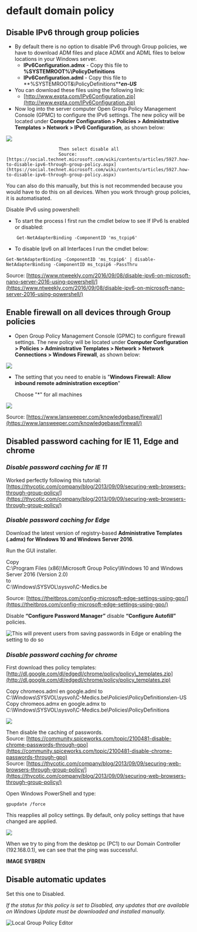 # default domain policy

## Disable IPv6 through group policies

* By default there is no option to disable IPv6 through Group policies, we have to download ADM files and place ADMX and ADML files to below locations in your Windows server.
  * **IPv6Configuration.admx** - Copy this file to **%SYSTEMROOT%\PolicyDefinitions**
  * **IPv6Configuration.adml** - Copy this file to **%SYSTEMROOT&\PolicyDefinitions\**_**en-US**_
* You can download these files using the following link:
  * [http://www.expta.com/IPv6Configuration.zip](http://www.expta.com/IPv6Configuration.zip)
* Now log into the server computer Open Group Policy Management Console \(GPMC\) to configure the IPv6 settings. The new policy will be located under **Computer Configuration &gt; Policies &gt; Administrative Templates &gt; Network &gt; IPv6 Configuration**, as shown below:

![](../../.gitbook/assets/image%20%284%29.png)

                        Then select disable all  
                        Source: [https://social.technet.microsoft.com/wiki/contents/articles/5927.how-to-disable-ipv6-through-group-policy.aspx](https://social.technet.microsoft.com/wiki/contents/articles/5927.how-to-disable-ipv6-through-group-policy.aspx)

You can also do this manually, but this is not recommended because you would have to do this on all devices. When you work through group policies, it is automatisated.

Disable IPv6 using powershell: 

* To start the process I first run the cmdlet below to see If IPv6 Is enabled or disabled:

```text
    Get-NetAdapterBinding -ComponentID 'ms_tcpip6'
```

* To disable Ipv6 on all Interfaces I run the cmdlet below:

```text
Get-NetAdapterBinding -ComponentID 'ms_tcpip6' | disable-NetAdapterBinding -ComponentID ms_tcpip6 -PassThru
```

Source: [https://www.ntweekly.com/2016/09/08/disable-ipv6-on-microsoft-nano-server-2016-using-powershell/](https://www.ntweekly.com/2016/09/08/disable-ipv6-on-microsoft-nano-server-2016-using-powershell/)



## Enable firewall on all devices through Group policies

* Open Group Policy Management Console \(GPMC\) to configure firewall settings. The new policy will be located under **Computer Configuration &gt; Policies &gt; Administrative Templates &gt; Network &gt; Network Connections &gt; Windows Firewall**, as shown below:

![](../../.gitbook/assets/image%20%288%29.png)

* The setting that you need to enable is "**Windows Firewall: Allow inbound remote administration exception**"

  Choose "\*" for all machines

![](../../.gitbook/assets/firewall%20%281%29.PNG)

Source: [https://www.lansweeper.com/knowledgebase/firewall/](https://www.lansweeper.com/knowledgebase/firewall/)

## Disabled password caching for IE 11, Edge and chrome

### _Disable password caching for IE 11_

Worked perfectly following this tutorial:  
[https://thycotic.com/company/blog/2013/09/09/securing-web-browsers-through-group-policy/](https://thycotic.com/company/blog/2013/09/09/securing-web-browsers-through-group-policy/)

### _Disable password caching for Edge_

Download the latest version of registry-based **Administrative Templates \(.admx\) for Windows 10 and Windows Server 2016**_._

Run the GUI installer.

Copy   
C:\Program Files \(x86\)\Microsoft Group Policy\Windows 10 and Windows Server 2016 \(Version 2.0\)   
to   
C:\Windows\SYSVOL\sysvol\C-Medics.be

Source: [https://theitbros.com/config-microsoft-edge-settings-using-gpo/](https://theitbros.com/config-microsoft-edge-settings-using-gpo/)

 Disable **“Configure Password Manager”** disable **“Configure Autofill”** policies.

![This will prevent users from saving passwords in Edge or enabling the setting to do so](../../.gitbook/assets/image%20%2814%29.png)

### _Disable password caching for chrome_

First download thes policy templates: [http://dl.google.com/dl/edgedl/chrome/policy/policy\_templates.zip](http://dl.google.com/dl/edgedl/chrome/policy/policy_templates.zip)

Copy chromeos.adml en google.adml to  
       C:\Windows\SYSVOL\sysvol\C-Medics.be\Policies\PolicyDefinitions\en-US  
Copy chromeos.admx en google.admx to  
       C:\Windows\SYSVOL\sysvol\C-Medics.be\Policies\PolicyDefinitions  


![](../../.gitbook/assets/image%20%289%29.png)

Then disable the caching of passwords.  
Source: [https://community.spiceworks.com/topic/2100481-disable-chrome-passwords-through-gpo](https://community.spiceworks.com/topic/2100481-disable-chrome-passwords-through-gpo)  
Source: [https://thycotic.com/company/blog/2013/09/09/securing-web-browsers-through-group-policy/](https://thycotic.com/company/blog/2013/09/09/securing-web-browsers-through-group-policy/)

Open Windows PowerShell and type:

```text
gpupdate /force
```

 This reapplies all policy settings. By default, only policy settings that have changed are applied.

![](../../.gitbook/assets/11.PNG)

When we try to ping from the desktop pc \(PC1\) to our Domain Controller \(192.168.0.1\), we can see that the ping was successful.

**IMAGE SYBREN**

## Disable automatic updates

Set this one to Disabled.

_If the status for this policy is set to Disabled, any updates that are available on Windows Update must be downloaded and installed manually._

![Local Group Policy Editor](../../.gitbook/assets/950668.jpeg)

